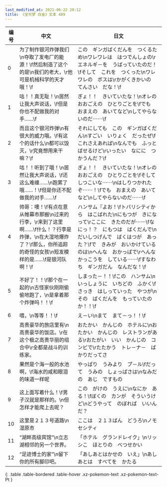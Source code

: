```yaml
---
last_modified_at: 2021-06-22 20:12
title: 《宝可梦 白金》文本 489
---
```

| 编号 | 中文 | 日文 |
| ---- | ---- | ---- |
| 0 | 为了制作银河炸弹我们\n夺取了发电厂的能源！\f然后制造了这个的是\n我们的老大，\r他可是机械科学的天才哦！\f | この　ギンガばくだんを　つくるため\nワレワレは　はつでんしょの\rエネルギ－を　うばっていたのだ！\fそして　これを　つくった\nワレワレの　ボスは\rかがくきかいの　てんさい　だな！\f |
| 1 | 咕！！真无耻！\n居然让我大声说话，\f但是你也不配做我的对手……\f | ぎょ！！　きいていたな！\nオレの　おおごえの　ひとりごとを\fでも　おまえの　あいてなど\nしてやらないのだ⋯⋯\f |
| 2 | 而且这个银河炸弹\n有很大的威力哦。\f有这个的话什么\n都可以毁灭，\r究竟想用来干嘛？\f | それにしても　この　ギンガばくだん\nすごい　いりょく　だったぜ\fこれさえあれば\nなんでも　ふっとばせるけど\rいったい　なにに　つかうんだ？\f |
| 3 | 咕！！听到了哦！\n居然让我大声说话，\f还这么难缠……\n跑累了哦……！\f但是你还不配做我的对手……\f | ぎょ！！　きいていたな！\nオレの　おおごえの　ひとりごとを\fそして　しつこいな⋯⋯\nはしりつかれたぞ⋯⋯！\fでも　おまえの　あいてなど\nしてやらないのだ⋯⋯\f |
| 4 | 帅哥：噢！\f有点在意从帷幕市那搬\n过来的行李，\r来到了这里啊……\f什么！？行李是炸弹，\n在大湿地爆炸了？\f那么，你所追踪的奇怪的女孩\n短发模样的是……\f是银河队啊！\f | ハンサム『よお！\fトバリシティから　はこばれた\nにもつが　きになって\rここに　きたのだが⋯⋯\fなにっ！？　にもつは　ばくだんで\nだいしつげんで　ばくはつが　あった？\fで　きみが　おいかけているのは\nへんな　おかっぱで\rへんな　かっこうを　している⋯⋯\fすなわち　ギンガだん　なんだな！\f |
| 5 | 不好了！！\f那个在一起的\n古怪家伙刚刚偷偷地跑了，\n是拿着那个炸弹吗！！\f | しまった－！！\fこの　ハンサム\nいっしょうに　いちどの　ふかく\fさっき　はしっていった　やつが\nその　ばくだんを　もっていたのか！！\f |
| 6 | 喂，\n等等！！\f | え－い\nまて　まて－っ！！\f |
| 7 | 高贵豪华的旅店里有\n高贵豪华的饭店。\r在这个极之高贵华丽的组合中\r全都是战斗的训练家。 | おたかい　かんじの　ホテルに\nおたかい　かんじの　レストランがある\rおたがい　いい　かんじの　コンビで\rたたかう　トレ－ナ－　ばかりだってさ |
| 8 | 果然是个海一般的水池啊，\f海水的咸和眼泪的味道一样呢 | やっぱり　うみより　プ－ル\fだって　うみの　しょっぱさは\nなみだの　あじ　ですもの |
| 9 | 这上面写着什么！\f男子汉就是那样的。\n但怎样才能爬上去呢？ | この　がけの　うえに\nなにか　ある！\fぼくの　カンが　そういうけど\nどうやって　のぼれば　いいんだ？ |
| 10 | 这里是２１３号道路\n湿原市 | ここは　２１３ばん　どうろ\nノモセシティ |
| 11 | “湖畔高级宾馆”\n立志湖相邻的另一个世界。 | 「ホテル　グランドレイク」\nリッシこ　ほとりの　べつせかい |
| 12 | “足迹博士的家”\n留下你的所有脚印吧。 | 「あしあとはかせの　いえ」\nあしあとは　すべてを　かたる |
{: .table .table-bordered .table-hover .xz-pokemon-text .xz-pokemon-text-Pt }